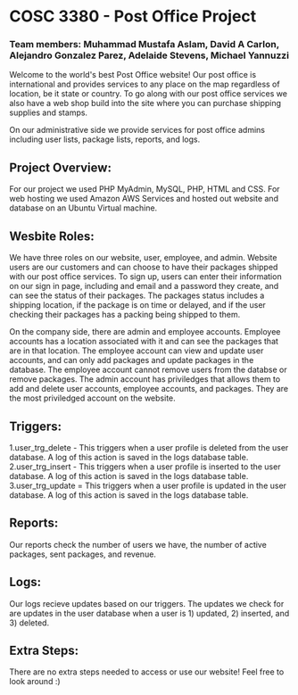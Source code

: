 # COSC 3380 - Post Office Project
### Team members: Muhammad Mustafa Aslam, David A Carlon, Alejandro Gonzalez Parez, Adelaide Stevens, Michael Yannuzzi

Welcome to the world's best Post Office website! Our post office is international and provides services to any place on the map regardless of location, be it state or country. To go along with our post office services we also have a web shop build into the site where you can purchase shipping supplies and stamps. 

On our administrative side we provide services for post office admins including user lists, package lists, reports, and logs. 

## Project Overview:
For our project we used PHP MyAdmin, MySQL, PHP, HTML and CSS. For web hosting we used Amazon AWS Services and hosted out website and database on an Ubuntu Virtual machine.

## Wesbite Roles:
We have three roles on our website, user, employee, and admin. Website users are our customers and can choose to have their packages shipped with our post office services. To sign up, users can enter their information on our sign in page, including and email and a password they create, and can see the status of their packages. The packages status includes a shipping location, if the package is on time or delayed, and if the user checking their packages has a packing being shipped to them. 

On the company side, there are admin and employee accounts. Employee accounts has a location associated with it and can see the packages that are in that location. The employee account can view and update user accounts, and can only add packages and update packages in the database. The employee account cannot remove users from the databse or remove packages. The admin account has priviledges that allows them to add and delete user accounts, employee accounts, and packages. They are the most priviledged account on the website.

## Triggers:
1.user_trg_delete - This triggers when a user profile is deleted from the user database. A log of this action is saved in the logs database table. 
2.user_trg_insert - This triggers when a user profile is inserted to the user database. A log of this action is saved in the logs database table.
3.user_trg_update = This triggers when a user profile is updated in the user database. A log of this action is saved in the logs database table.


## Reports:
Our reports check the number of users we have, the number of active packages, sent packages, and revenue.

## Logs:
Our logs recieve updates based on our triggers. The updates we check for are updates in the user database when a user is 1) updated, 2) inserted, and 3) deleted. 


## Extra Steps:
There are no extra steps needed to access or use our website! Feel free to look around :)
